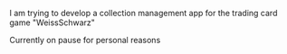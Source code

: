 I am trying to develop a collection management app for the trading card game "WeissSchwarz"

Currently on pause for personal reasons
